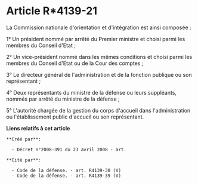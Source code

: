 # Article R*4139-21

La Commission nationale d'orientation et d'intégration est ainsi composée : 

1° Un président nommé par arrêté du Premier ministre et choisi parmi les membres du Conseil d'Etat ; 

2° Un vice-président nommé dans les mêmes conditions et choisi parmi les membres du Conseil d'Etat ou de la Cour des
comptes ; 

3° Le directeur général de l'administration et de la fonction publique ou son représentant ; 

4° Deux représentants du ministre de la défense ou leurs suppléants, nommés par arrêté du ministre de la défense ; 

5° L'autorité chargée de la gestion du corps d'accueil dans l'administration ou l'établissement public d'accueil ou son
représentant.

**Liens relatifs à cet article**

	**Créé par**:

	  - Décret n°2008-391 du 23 avril 2008 - art.

	**Cité par**:

	  - Code de la défense. - art. R4139-30 (V)
	  - Code de la défense. - art. R4139-39 (V)
